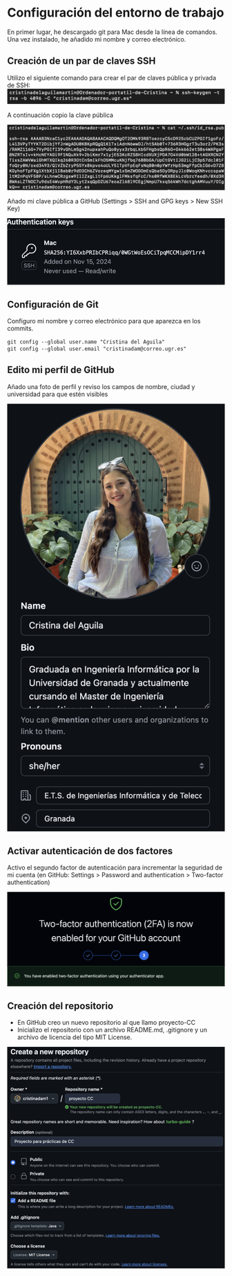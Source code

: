 # Configuración del entorno de trabajo
En primer lugar, he descargado git para Mac desde la línea de comandos. Una vez instalado, he añadido mi nombre y correo electrónico.

## Creación de un par de claves SSH
Utilizo el siguiente comando para crear el par de claves pública y privada de SSH:
![captura1](img/c1.png)

A continuación copio la clave pública

![captura2](img/c2.png)

Añado mi clave pública a GitHub (Settings > SSH and GPG keys > New SSH Key)

![captura3](img/c3.png)

## Configuración de Git
Configuro mi nombre y correo electrónico para que aparezca en los commits. 

	git config --global user.name "Cristina del Aguila" 
	git config --global user.email "cristinadam@correo.ugr.es"

## Edito mi perfil de GitHub
Añado una foto de perfil y reviso los campos de nombre, ciudad y universidad para que estén visibles

![captura4](img/c4.png)

## Activar autenticación de dos factores
Activo el segundo factor de autenticación para incrementar la seguridad de mi cuenta (en GitHub: Settings > Password and authentication > Two-factor authentication)

![captura5](img/c5.png)

## Creación del repositorio 
- En GitHub creo un nuevo repositorio al que llamo proyecto-CC
- Inicializo el repositorio con un archivo README.md, .gitignore y un archivo de licencia del tipo MIT License.

![captura6](img/c6.png)
